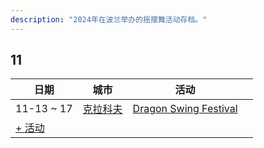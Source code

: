 ```yaml
---
description: "2024年在波兰举办的摇摆舞活动存档。"
---
```


## 11

| 日期 | 城市 | 活动 | |
| --- | --- | --- | --- |
| 11-13 ~ 17 | [克拉科夫](by_city.md#krakow) | [Dragon Swing Festival](dragon-swing-festival-2024.md) |  |
| [+ 活动](https://github.com/swingdance/events/issues/new?assignees=&labels=add+event&projects=&template=02-add_entity.yml&title=%5B2024%2Fpl_PL%5D%20Add%20Event%3A%20%3CName%3E&region=pl_PL&province=&city=&org_id=&date_starts=2024-11-&date_ends=2024-11-)
